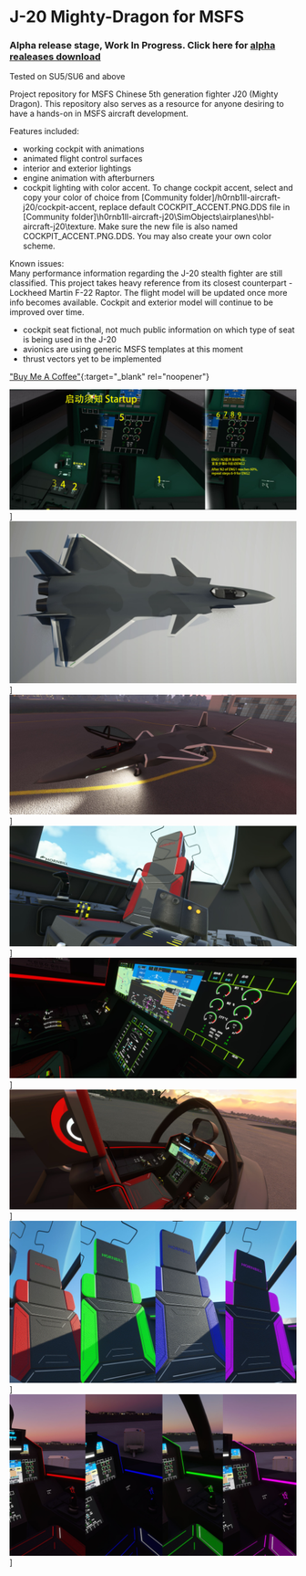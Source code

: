 # J-20 Mighty-Dragon for MSFS
### Alpha release stage, Work In Progress. Click here for [alpha realeases download](https://github.com/h0rnb1ll/mighty-dragon/releases)

Tested on SU5/SU6 and above

Project repository for MSFS Chinese 5th generation fighter J20 (Mighty Dragon). This repository also serves as a resource for anyone desiring to have a hands-on in MSFS aircraft development.

Features included:
* working cockpit with animations
* animated flight control surfaces
* interior and exterior lightings
* engine animation with afterburners
* cockpit lighting with color accent.
To change cockpit accent, select and copy your color of choice from [Community folder]/h0rnb1ll-aircraft-j20/cockpit-accent, replace default COCKPIT_ACCENT.PNG.DDS file in [Community folder]\h0rnb1ll-aircraft-j20\SimObjects\airplanes\hbl-aircraft-j20\texture. Make sure the new file is also named COCKPIT_ACCENT.PNG.DDS. You may also create your own color scheme.

Known issues:    
Many performance information regarding the J-20 stealth fighter are still classified. This project takes heavy reference from its closest counterpart - Lockheed Martin F-22 Raptor. The flight model will be updated once more info becomes available. Cockpit and exterior model will continue to be improved over time.
- cockpit seat fictional, not much public information on which type of seat is being used in the J-20
- avionics are using generic MSFS templates at this moment
- thrust vectors yet to be implemented

["Buy Me A Coffee"](https://www.buymeacoffee.com/hornbill){:target="_blank" rel="noopener"}

![Startup](https://github.com/h0rnb1ll/mighty-dragon/blob/main/images/screenshots/Microsoft%20Flight%20Simulator_2021.10.07-22.37_1.jpg)]
![J20 Mighty Dragon](https://github.com/h0rnb1ll/mighty-dragon/blob/main/images/screenshots/screenshot_tool_base3.jpg)]
![Cockpit WIP](https://github.com/h0rnb1ll/mighty-dragon/blob/main/images/screenshots/screenshot%20(5).jpg)]
![Cockpit WIP](https://github.com/h0rnb1ll/mighty-dragon/blob/main/images/screenshots/screenshot%20(1).jpg)]
![Cockpit WIP](https://github.com/h0rnb1ll/mighty-dragon/blob/main/images/screenshots/screenshot%20(2).jpg)]
![Cockpit WIP](https://github.com/h0rnb1ll/mighty-dragon/blob/main/images/screenshots/screenshot%20(3).jpg)]
![Cockpit WIP](https://github.com/h0rnb1ll/mighty-dragon/blob/main/images/screenshots/mashup.jpg)]
![Cockpit WIP](https://github.com/h0rnb1ll/mighty-dragon/blob/main/images/screenshots/mashup2.jpg)]

